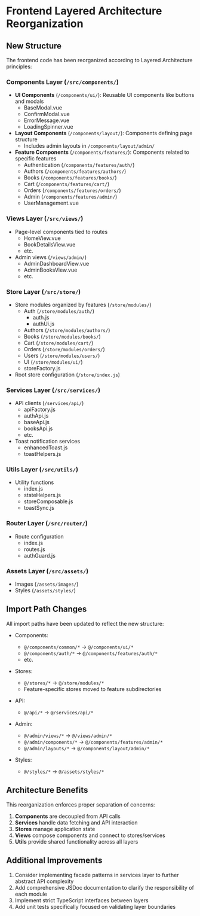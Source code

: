 # Frontend Layered Architecture Reorganization

## New Structure
The frontend code has been reorganized according to Layered Architecture principles:

### Components Layer (`/src/components/`)
- **UI Components** (`/components/ui/`): Reusable UI components like buttons and modals
  - BaseModal.vue
  - ConfirmModal.vue
  - ErrorMessage.vue
  - LoadingSpinner.vue
- **Layout Components** (`/components/layout/`): Components defining page structure
  - Includes admin layouts in `/components/layout/admin/`
- **Feature Components** (`/components/features/`): Components related to specific features
  - Authentication (`/components/features/auth/`)
  - Authors (`/components/features/authors/`)
  - Books (`/components/features/books/`)
  - Cart (`/components/features/cart/`)
  - Orders (`/components/features/orders/`)
  - Admin (`/components/features/admin/`)
  - UserManagement.vue

### Views Layer (`/src/views/`)
- Page-level components tied to routes
  - HomeView.vue
  - BookDetailsView.vue
  - etc.
- Admin views (`/views/admin/`)
  - AdminDashboardView.vue
  - AdminBooksView.vue
  - etc.

### Store Layer (`/src/store/`)
- Store modules organized by features (`/store/modules/`)
  - Auth (`/store/modules/auth/`)
    - auth.js
    - authUi.js
  - Authors (`/store/modules/authors/`)
  - Books (`/store/modules/books/`)
  - Cart (`/store/modules/cart/`)
  - Orders (`/store/modules/orders/`)
  - Users (`/store/modules/users/`)
  - UI (`/store/modules/ui/`)
  - storeFactory.js
- Root store configuration (`/store/index.js`)

### Services Layer (`/src/services/`)
- API clients (`/services/api/`)
  - apiFactory.js
  - authApi.js
  - baseApi.js
  - booksApi.js
  - etc.
- Toast notification services
  - enhancedToast.js
  - toastHelpers.js

### Utils Layer (`/src/utils/`)
- Utility functions
  - index.js
  - stateHelpers.js
  - storeComposable.js
  - toastSync.js

### Router Layer (`/src/router/`)
- Route configuration
  - index.js
  - routes.js
  - authGuard.js

### Assets Layer (`/src/assets/`)
- Images (`/assets/images/`)
- Styles (`/assets/styles/`)

## Import Path Changes
All import paths have been updated to reflect the new structure:

- Components: 
  - `@/components/common/*` → `@/components/ui/*`
  - `@/components/auth/*` → `@/components/features/auth/*`
  - etc.

- Stores:
  - `@/stores/*` → `@/store/modules/*`
  - Feature-specific stores moved to feature subdirectories

- API:
  - `@/api/*` → `@/services/api/*`

- Admin:
  - `@/admin/views/*` → `@/views/admin/*`
  - `@/admin/components/*` → `@/components/features/admin/*`
  - `@/admin/layouts/*` → `@/components/layout/admin/*`

- Styles:
  - `@/styles/*` → `@/assets/styles/*`

## Architecture Benefits
This reorganization enforces proper separation of concerns:
1. **Components** are decoupled from API calls
2. **Services** handle data fetching and API interaction
3. **Stores** manage application state
4. **Views** compose components and connect to stores/services
5. **Utils** provide shared functionality across all layers

## Additional Improvements
1. Consider implementing facade patterns in services layer to further abstract API complexity
2. Add comprehensive JSDoc documentation to clarify the responsibility of each module
3. Implement strict TypeScript interfaces between layers
4. Add unit tests specifically focused on validating layer boundaries
